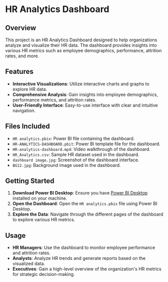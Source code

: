 # HR Analytics Dashboard

## Overview

This project is an HR Analytics Dashboard designed to help organizations analyze and visualize their HR data. The dashboard provides insights into various HR metrics such as employee demographics, performance, attrition rates, and more.

## Features

- **Interactive Visualizations**: Utilize interactive charts and graphs to explore HR data.
- **Comprehensive Analysis**: Gain insights into employee demographics, performance metrics, and attrition rates.
- **User-Friendly Interface**: Easy-to-use interface with clear and intuitive navigation.

## Files Included

- `HR analytics.pbix`: Power BI file containing the dashboard.
- `HR-ANALYTICS-DASHBOARD.pbit`: Power BI template file for the dashboard.
- `HR-analytics-dashboard.mp4`: Video walkthrough of the dashboard.
- `HR_Analytics.csv`: Sample HR dataset used in the dashboard.
- `dashboard image.jpg`: Screenshot of the dashboard interface.
- `BG12.jpg`: Background image used in the dashboard.

## Getting Started

1. **Download Power BI Desktop**: Ensure you have [Power BI Desktop](https://powerbi.microsoft.com/desktop/) installed on your machine.
2. **Open the Dashboard**: Open the `HR analytics.pbix` file using Power BI Desktop.
3. **Explore the Data**: Navigate through the different pages of the dashboard to explore various HR metrics.

## Usage

- **HR Managers**: Use the dashboard to monitor employee performance and attrition rates.
- **Analysts**: Analyze HR trends and generate reports based on the visualized data.
- **Executives**: Gain a high-level overview of the organization's HR metrics for strategic decision-making.
